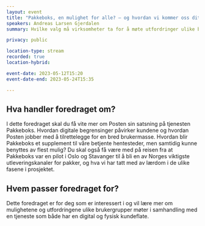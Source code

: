 ```yaml
---
layout: event
title: "Pakkeboks, en mulighet for alle? – og hvordan vi kommer oss dit"
speakers: Andreas Larsen Gjerdalen
summary: Hvilke valg må virksomheter ta for å møte utfordringer ulike brukergrupper har med både fysiske og digitale tjenester. (ny tid)

privacy: public

location-type: stream
recorded: true
location-hybrid:

event-date: 2023-05-12T15:20
event-date-end: 2023-05-24T15:35

---
```

## Hva handler foredraget om?
I dette foredraget skal du få vite mer om Posten sin satsning på tjenesten Pakkeboks. Hvordan digitale begrensinger påvirker kundene og hvordan Posten jobber med å tilrettelegge for en bred brukermasse. Hvordan blir Pakkeboks et supplement til våre betjente hentesteder, men samtidig kunne benyttes av flest mulig? Du skal også få være med på reisen fra at Pakkeboks var en pilot i Oslo og Stavanger til å bli en av Norges viktigste utleveringskanaler for pakker, og hva vi har tatt med av lærdom i de ulike fasene i prosjektet.

## Hvem passer foredraget for?
Dette foredraget er for deg som er interessert i og vil lære mer om mulighetene og utfordringene ulike brukergrupper møter i samhandling med en tjeneste som både har en digital og fysisk kundeflate.
